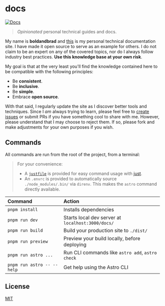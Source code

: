 # docs

[![Docs](https://img.shields.io/website?down_message=down&label=status&up_message=online&url=https%3A%2F%2Fboldandbrad.github.io%2Fdocs%2F)](https://boldandbrad.github.io/docs/)

> _Opinionated_ personal technical guides and docs.

My name is **boldandbrad** and <u>this</u> is my personal technical documentation
site. I have made it open source to serve as an example for others. I do not claim
to be an expert on any of the covered topics, nor do I always follow industry
best practices. **Use this knowledge base at your own risk**.

My goal is that at the very least you'll find the knowledge contained here to
be compatible with the following principles:

- Be **consistent**.
- Be **inclusive**.
- Be **simple**.
- Embrace **open source**.

With that said, I regularly update the site as I discover better tools and
techniques. Since I _am_ always trying to learn, please feel free to [create
issues](https://github.com/boldandbrad/docs/issues) or submit PRs if you have
something cool to share with me. However, please understand that I may choose
to reject them. If so, please fork and make adjustments for your own purposes
if you wish.

## Commands

All commands are run from the root of the project, from a terminal:

> For your convenience:
>
> - A [`justfile`](.justfile) is provided for easy command usage with
>   [just](https://github.com/casey/just).
> - An `.envrc` is provided to automatically source `./node_modules/.bin/` via
>   `direnv`. This makes the `astro` command directly available.

| Command                    | Action                                            |
| :------------------------- | :------------------------------------------------ |
| `pnpm install`             | Installs dependencies                             |
| `pnpm run dev`             | Starts local dev server at `localhost:3000/docs/` |
| `pnpm run build`           | Build your production site to `./dist/`           |
| `pnpm run preview`         | Preview your build locally, before deploying      |
| `pnpm run astro ...`       | Run CLI commands like `astro add`, `astro check`  |
| `pnpm run astro -- --help` | Get help using the Astro CLI                      |

## License

[MIT](LICENSE)
